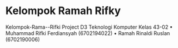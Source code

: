 # Kelompok Ramah  Rifky

 Kelompok-Rama--Rifki Project D3 Teknologi Komputer Kelas 43-02 
 • Muhammad Rifki Ferdiansyah  (6702194022)
 • Ramah Rinaldi Ruslan (6702190006)
